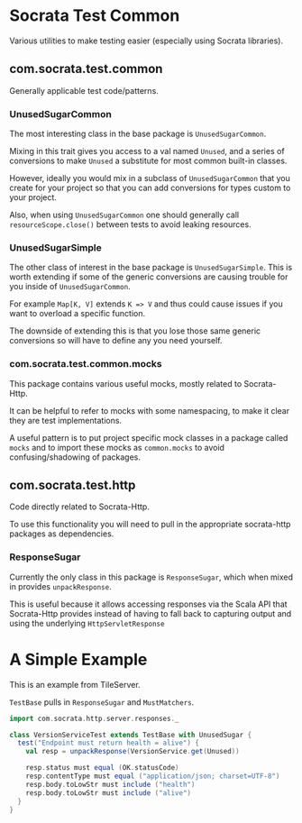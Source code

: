 # Socrata Test Common #
Various utilities to make testing easier (especially using Socrata
libraries).

## com.socrata.test.common ##
Generally applicable test code/patterns.

### UnusedSugarCommon ###
The most interesting class in the base package is `UnusedSugarCommon`.

Mixing in this trait gives you access to a val named `Unused`, and a
series of conversions to make `Unused` a substitute for most common
built-in classes.

However, ideally you would mix in a subclass of `UnusedSugarCommon`
that you create for your project so that you can add conversions for
types custom to your project.

Also, when using `UnusedSugarCommon` one should generally call
`resourceScope.close()` between tests to avoid leaking resources.

### UnusedSugarSimple ###
The other class of interest in the base package is
`UnusedSugarSimple`.  This is worth extending if some of the generic
conversions are causing trouble for you inside of
`UnusedSugarCommon`.

For example `Map[K, V]` extends `K => V` and thus could cause issues
if you want to overload a specific function.

The downside of extending this is that you lose those same generic
conversions so will have to define any you need yourself.

### com.socrata.test.common.mocks ###
This package contains various useful mocks, mostly related to
Socrata-Http.

It can be helpful to refer to mocks with some namespacing, to make it
clear they are test implementations.

A useful pattern is to put project specific mock classes in a package
called `mocks` and to import these mocks as `common.mocks` to avoid
confusing/shadowing of packages.

## com.socrata.test.http ##
Code directly related to Socrata-Http.

To use this functionality you will need to pull in the appropriate
socrata-http packages as dependencies.

### ResponseSugar ###
Currently the only class in this package is `ResponseSugar`, which
when mixed in provides `unpackResponse`.

This is useful because it allows accessing responses via the Scala API
that Socrata-Http provides instead of having to fall back to capturing
output and using the underlying `HttpServletResponse`

# A Simple Example #
This is an example from TileServer.

`TestBase` pulls in `ResponseSugar` and `MustMatchers`.

```scala
import com.socrata.http.server.responses._

class VersionServiceTest extends TestBase with UnusedSugar {
  test("Endpoint must return health = alive") {
    val resp = unpackResponse(VersionService.get(Unused))

    resp.status must equal (OK.statusCode)
    resp.contentType must equal ("application/json; charset=UTF-8")
    resp.body.toLowStr must include ("health")
    resp.body.toLowStr must include ("alive")
  }
}
```
